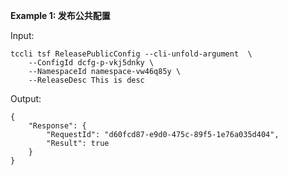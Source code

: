 **Example 1: 发布公共配置**



Input: 

```
tccli tsf ReleasePublicConfig --cli-unfold-argument  \
    --ConfigId dcfg-p-vkj5dnky \
    --NamespaceId namespace-vw46q85y \
    --ReleaseDesc This is desc
```

Output: 
```
{
    "Response": {
        "RequestId": "d60fcd87-e9d0-475c-89f5-1e76a035d404",
        "Result": true
    }
}
```

